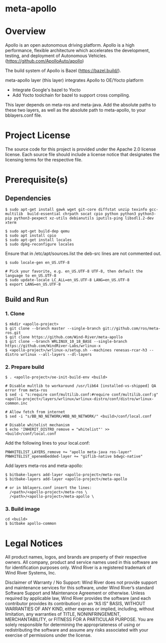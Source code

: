 # meta-apollo

# Overview

Apollo is an open autonomous driving platform. Apollo is a high performance, flexible architecture which accelerates the development, testing, and deployment of Autonomous Vehicles. (https://github.com/ApolloAuto/apollo)

The build system of Apollo is Bazel (https://bazel.build/).

meta-apollo layer (this layer) integrates Apollo to OE/Yocto platform
- Integrate Google's bazel to Yocto
- Add Yocto toolchain for bazel to support cross compiling.

This layer depends on meta-ros and meta-java. Add the absolute paths to these two layers, as well as the absolute path to meta-apollo, to your bblayers.conf file.

# Project License

The source code for this project is provided under the Apache 2.0 license license. Each source file should include a license notice that designates the licensing terms for the respective file.

# Prerequisite(s)

## Dependencies
```
$ sudo apt-get install gawk wget git-core diffstat unzip texinfo gcc-multilib  build-essential chrpath socat cpio python python3 python3-pip python3-pexpect xz-utils debianutils iputils-ping libsdl1.2-dev xterm

$ sudo apt-get build-dep qemu
$ sudo apt install cpio
$ sudo apt-get install locales
$ sudo dpkg-reconfigure locales
```
Ensure that in /etc/apt/sources.list the deb-src lines are not commented out.
```
$ sudo locale-gen en_US.UTF-8

# Pick your favorite, e.g. en_US.UTF-8 UTF-8, then default the language to en_US.UTF-8
$ sudo update-locale LC_ALL=en_US.UTF-8 LANG=en_US.UTF-8
$ export LANG=en_US.UTF-8
```
## Build and Run
### 1. Clone
```
$ mkdir <apollo-project>
$ git clone --branch master --single-branch git://github.com/ros/meta-ros.git
$ git clone https://github.com/Wind-River/meta-apollo 
$ git clone --branch WRLINUX_10_18_BASE --single-branch https://github.com/WindRiver-Labs/wrlinux-x
$ <apollo-project>/wrlinux-x/setup.sh --machines renesas-rcar-h3 --distro wrlinux --all-layers --dl-layers
```
### 2. Prepare build
```
$ . <apollo-project>/oe-init-build-env <build>

# Disable multlib to workaround /usr/lib64 [installed-vs-shipped] QA error from meta-ros
$ sed -i "s:require conf/multilib.conf:#require conf/multilib.conf:g" <apollo-project>/layers/wrlinux/wrlinux-distro/conf/distro/wrlinux-common.inc

# Allow fetch from internet
$ sed -i "s/BB_NO_NETWORK/#BB_NO_NETWORK/" <build>/conf/local.conf

# Disable whitelist mechanism
$ echo 'INHERIT_DISTRO_remove = "whitelist"' >> <build>/conf/local.conf
```
Add the following lines to your local.conf:

```
PNWHITELIST_LAYERS_remove += "apollo meta-java ros-layer"
PNWHITELIST_openembedded-layer += "giflib-native bdwgc-native"
```
Add layers meta-ros and meta-apollo:

```
$ bitbake-layers add-layer <apollo-project>/meta-ros
$ bitbake-layers add-layer <apollo-project>/meta-apollo

# or in bblayers.conf insert the lines:
  /<path>/<apollo-project>/meta-ros \
  /<path>/<apollo-project>/meta-apollo \
```

### 3. Build image
```
cd <build>
$ bitbake apollo-common
```

# Legal Notices

All product names, logos, and brands are property of their respective owners. All company, product and service names used in this software are for identification purposes only. Wind River is a registered trademark of Wind River Systems, Inc.

Disclaimer of Warranty / No Support: Wind River does not provide support and maintenance services for this software, under Wind River’s standard Software Support and Maintenance Agreement or otherwise. Unless required by applicable law, Wind River provides the software (and each contributor provides its contribution) on an “AS IS” BASIS, WITHOUT WARRANTIES OF ANY KIND, either express or implied, including, without limitation, any warranties of TITLE, NONINFRINGEMENT, MERCHANTABILITY, or FITNESS FOR A PARTICULAR PURPOSE. You are solely responsible for determining the appropriateness of using or redistributing the software and assume any risks associated with your exercise of permissions under the license.
